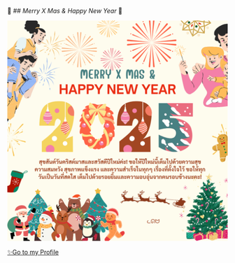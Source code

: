 🎄 ## *Merry X Mas & Happy New Year* 🎁

![E-card](Img/MerryXMas&HappyNewYear.png)

[✨Go to my Profile](README.md)
